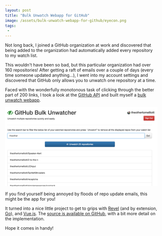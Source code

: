```yaml
---
layout: post
title: "Bulk Unwatch Webapp for GitHub"
image: /assets/bulk-unwatch-webapp-for-github/eyecon.png
tags:
 -
---
```


Not long back, I joined a GitHub organization at work and discovered that being added to the organization had automatically added every repository to my watch list.

This wouldn't have been so bad, but this particular organization had over 160 repositories! After getting a raft of emails over a couple of days (every time someone updated anything...), I went into my account settings and discovered that GitHub only allows you to unwatch one repository at a time.

Faced with the wonderfully monotonous task of clicking through the better part of 200 links, I took a look at the [GitHub API](https://developer.github.com/v3/) and built myself a [bulk unwatch webapp](https://github-unwatch.herokuapp.com/).

![Screenshot](/assets/bulk-unwatch-webapp-for-github/screenshot.png)

If you find yourself being annoyed by floods of repo update emails, this might be the app for you!

It turned into a nice little project to get to grips with [Revel](https://revel.github.io/) (and by extension, [Go](https://golang.org/)), and [Vue.js](https://vuejs.org/). The [source is available on GitHub](https://github.com/theothertomelliott/github-unwatch), with a bit more detail on the implementation.

Hope it comes in handy!